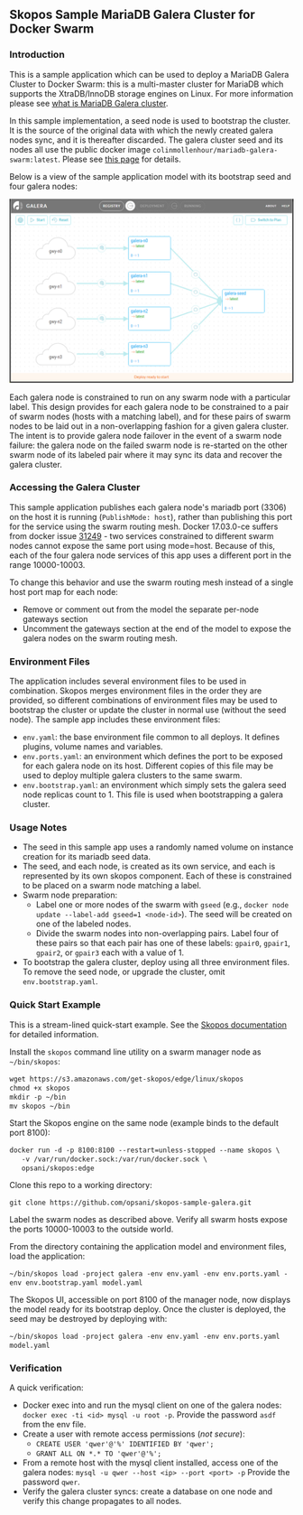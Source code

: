 <!-- vim: set filetype=markdown: -->

## Skopos Sample MariaDB Galera Cluster for Docker Swarm

### Introduction

This is a sample application which can be used to deploy a MariaDB Galera Cluster to Docker Swarm:  this is a multi-master cluster for MariaDB which supports the XtraDB/InnoDB storage engines on Linux.  For more information please see [what is MariaDB Galera cluster](https://mariadb.com/kb/en/mariadb/what-is-mariadb-galera-cluster/).

In this sample implementation, a seed node is used to bootstrap the cluster.  It is the source of the original data with which the newly created galera nodes sync, and it is thereafter discarded.  The galera cluster seed and its nodes all use the public docker image `colinmollenhour/mariadb-galera-swarm:latest`.  Please see [this page](https://github.com/colinmollenhour/mariadb-galera-swarm) for details.

Below is a view of the sample application model with its bootstrap seed and four galera nodes:

![model-bootstrap](img/model-bootstrap.png)

Each galera node is constrained to run on any swarm node with a particular label.  This design provides for each galera node to be constrained to a pair of swarm nodes (hosts with a matching label), and for these pairs of swarm nodes to be laid out in a non-overlapping fashion for a given galera cluster.  The intent is to provide galera node failover in the event of a swarm node failure:  the galera node on the failed swarm node is re-started on the other swarm node of its labeled pair where it may sync its data and recover the galera cluster.

### Accessing the Galera Cluster

This sample application publishes each galera node's mariadb port (3306) on the host it is running (`PublishMode: host`), rather than publishing this port for the service using the swarm routing mesh.  Docker 17.03.0-ce suffers from docker issue [31249](https://github.com/docker/docker/issues/31249) - two services constrained to different swarm nodes cannot expose the same port using mode=host. Because of this, each of the four galera node services of this app uses a different port in the range 10000-10003.

To change this behavior and use the swarm routing mesh instead of a single host port map for each node:

* Remove or comment out from the model the separate per-node gateways section
* Uncomment the gateways section at the end of the model to expose the galera nodes on the swarm routing mesh.

### Environment Files

The application includes several environment files to be used in combination.  Skopos merges environment files in the order they are provided, so different combinations of environment files may be used to bootstrap the cluster or update the cluster in normal use (without the seed node).  The sample app includes these environment files:

* `env.yaml`:  the base environment file common to all deploys.  It defines plugins, volume names and variables.
* `env.ports.yaml`:  an environment which defines the port to be exposed for each galera node on its host.  Different copies of this file may be used to deploy multiple galera clusters to the same swarm.
* `env.bootstrap.yaml`:  an environment which simply sets the galera seed node replicas count to 1.  This file is used when bootstrapping a galera cluster.

### Usage Notes

* The seed in this sample app uses a randomly named volume on instance creation for its mariadb seed data.
* The seed, and each node, is created as its own service, and each is represented by its own skopos component.  Each of these is constrained to be placed on a swarm node matching a label.  
* Swarm node preparation:
    * Label one or more nodes of the swarm with `gseed` (e.g., `docker node update --label-add gseed=1 <node-id>`).  The seed will be created on one of the labeled nodes.
    * Divide the swarm nodes into non-overlapping pairs.  Label four of these pairs so that each pair has one of these labels: `gpair0`, `gpair1`, `gpair2`, or `gpair3` each with a value of 1.
* To bootstrap the galera cluster, deploy using all three environment files.  To remove the seed node, or upgrade the cluster, omit `env.bootstrap.yaml`.

### Quick Start Example

This is a stream-lined quick-start example.  See the [Skopos documentation](http://doc.opsani.com/skopos/edge/README/) for detailed information.

Install the `skopos` command line utility on a swarm manager node as `~/bin/skopos`:
```
wget https://s3.amazonaws.com/get-skopos/edge/linux/skopos
chmod +x skopos
mkdir -p ~/bin
mv skopos ~/bin
```

Start the Skopos engine on the same node (example binds to the default port 8100):

```
docker run -d -p 8100:8100 --restart=unless-stopped --name skopos \
   -v /var/run/docker.sock:/var/run/docker.sock \
   opsani/skopos:edge
```

Clone this repo to a working directory:
```
git clone https://github.com/opsani/skopos-sample-galera.git
```

Label the swarm nodes as described above.  Verify all swarm hosts expose the ports 10000-10003 to the outside world.

From the directory containing the application model and environment files, load the application:
```
~/bin/skopos load -project galera -env env.yaml -env env.ports.yaml -env env.bootstrap.yaml model.yaml
```

The Skopos UI, accessible on port 8100 of the manager node, now displays the model ready for its bootstrap deploy.  Once the cluster is deployed, the seed may be destroyed by deploying with:
```
~/bin/skopos load -project galera -env env.yaml -env env.ports.yaml model.yaml
```

### Verification

A quick verification:

* Docker exec into and run the mysql client on one of the galera nodes:  `docker exec -ti <id> mysql -u root -p`.  Provide the password `asdf` from the env file.
* Create a user with remote access permissions (*not secure*):
    * `CREATE USER 'qwer'@'%' IDENTIFIED BY 'qwer';`
    * `GRANT ALL ON *.* TO 'qwer'@'%';`
* From a remote host with the mysql client installed, access one of the galera nodes:  `mysql -u qwer --host <ip> --port <port> -p`  Provide the password `qwer`.
* Verify the galera cluster syncs:  create a database on one node and verify this change propagates to all nodes.